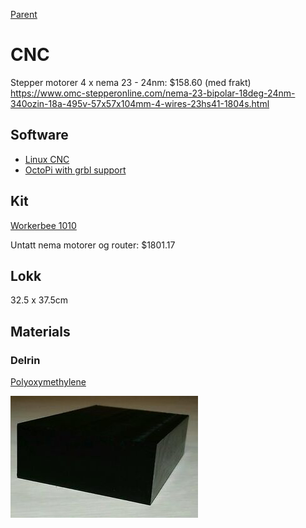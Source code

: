 [Parent](../Readme.md)

# CNC

Stepper motorer 4 x nema 23 - 24nm: $158.60 (med frakt)
<https://www.omc-stepperonline.com/nema-23-bipolar-18deg-24nm-340ozin-18a-495v-57x57x104mm-4-wires-23hs41-1804s.html>

## Software

- [Linux CNC](http://linuxcnc.org/)
- [OctoPi with grbl support](https://plugins.octoprint.org/plugins/octoprint-grbl-plugin/)

## Kit

[Workerbee 1010](https://openbuildspartstore.com/openbuilds-workbee-1010-40-x-40/)

Untatt nema motorer og router: $1801.17

## Lokk

32.5 x 37.5cm

## Materials

### Delrin

[Polyoxymethylene](https://en.wikipedia.org/wiki/Polyoxymethylene)

![Delrin block](./images/delrin.jpg)
